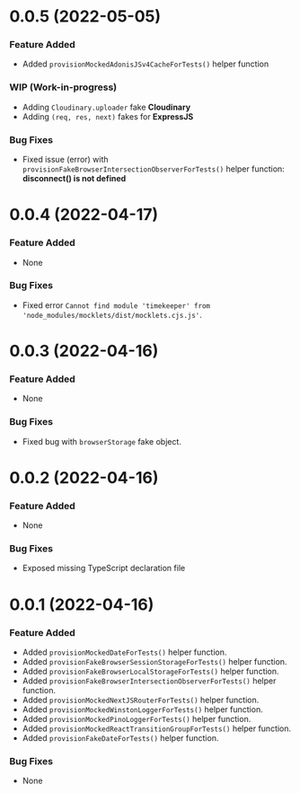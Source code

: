 <a name="0.0.5"></a>
# 0.0.5 (2022-05-05)

### Feature Added
- Added `provisionMockedAdonisJSv4CacheForTests()` helper function

### WIP (Work-in-progress)
- Adding `Cloudinary.uploader` fake **Cloudinary**
- Adding `(req, res, next)` fakes for **ExpressJS**

### Bug Fixes
- Fixed issue (error) with `provisionFakeBrowserIntersectionObserverForTests()` helper function: **disconnect() is not defined**

<a name="0.0.4"></a>
# 0.0.4 (2022-04-17)

### Feature Added
- None

### Bug Fixes
- Fixed error `Cannot find module 'timekeeper' from 'node_modules/mocklets/dist/mocklets.cjs.js'`.

<a name="0.0.3"></a>
# 0.0.3 (2022-04-16)

### Feature Added
- None

### Bug Fixes
- Fixed bug with `browserStorage` fake object.

<a name="0.0.2"></a>
# 0.0.2 (2022-04-16)

### Feature Added
- None

### Bug Fixes
- Exposed missing TypeScript declaration file

<a name="0.0.1"></a>
# 0.0.1 (2022-04-16)

### Feature Added
- Added `provisionMockedDateForTests()` helper function.
- Added `provisionFakeBrowserSessionStorageForTests()` helper function.
- Added `provisionFakeBrowserLocalStorageForTests()` helper function.
- Added `provisionFakeBrowserIntersectionObserverForTests()` helper function.
- Added `provisionMockedNextJSRouterForTests()` helper function.
- Added `provisionMockedWinstonLoggerForTests()` helper function.
- Added `provisionMockedPinoLoggerForTests()` helper function.
- Added `provisionMockedReactTransitionGroupForTests()` helper function.
- Added `provisionFakeDateForTests()` helper function.

### Bug Fixes
- None
